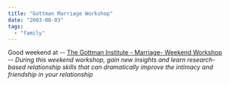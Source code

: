 ```yaml
---
title: "Gottman Marriage Workshop"
date: "2003-08-03"
tags: 
  - "family"
---
```


Good weekend at -- [The Gottman Institute - Marriage- Weekend Workshop](http://www.gottman.com/marriage/weekend_workshop/ "The Gottman Institute - Marriage- Weekend Workshop") -- _During this weekend workshop, gain new insights and learn research-based relationship skills that can dramatically improve the intimacy and friendship in your relationship_
